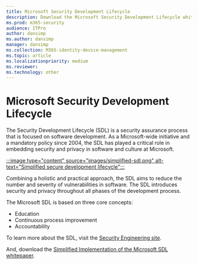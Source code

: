 ```yaml
---
title: Microsoft Security Development Lifecycle
description: Download the Microsoft Security Development Lifecycle white paper which covers a security assurance process focused on software development.
ms.prod: m365-security
audience: ITPro
author: dansimp
ms.author: dansimp
manager: dansimp
ms.collection: M365-identity-device-management
ms.topic: article
ms.localizationpriority: medium
ms.reviewer: 
ms.technology: other
---
```


# Microsoft Security Development Lifecycle

The Security Development Lifecycle (SDL) is a security assurance process that is focused on software development. As a Microsoft-wide initiative and a mandatory policy since 2004, the SDL has played a critical role in embedding security and privacy in software and culture at Microsoft. 

[:::image type="content" source="images/simplified-sdl.png" alt-text="Simplified secure development lifecycle":::](https://www.microsoft.com/en-us/securityengineering/sdl)

Combining a holistic and practical approach, the SDL aims to reduce the number and severity of vulnerabilities in software. The SDL introduces security and privacy throughout all phases of the development process. 

The Microsoft SDL is based on three core concepts:
- Education
- Continuous process improvement
- Accountability

To learn more about the SDL, visit the [Security Engineering site](https://www.microsoft.com/en-us/securityengineering/sdl).

And, download the [Simplified Implementation of the Microsoft SDL whitepaper](https://go.microsoft.com/?linkid=9708425).